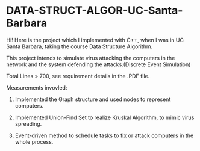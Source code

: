 # DATA-STRUCT-ALGOR-UC-Santa-Barbara
Hi! Here is the project which I implemented with C++, when I was in UC Santa Barbara, taking the course Data Structure Algorithm.

This project intends to simulate virus attacking the computers in the network and the system defending the attacks.(Discrete Event Simulation)

Total Lines > 700, see requirement details in the .PDF file.

Measurements invovled:
1. Implemented the Graph structure and used nodes to represent computers.

2. Implemented Union-Find Set to realize Kruskal Algorithm, to mimic virus spreading.

3. Event-driven method to schedule tasks to fix or attack computers in the whole process.


